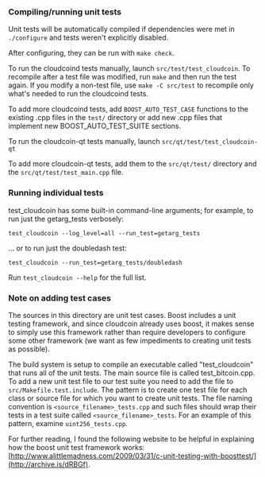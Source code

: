 ### Compiling/running unit tests

Unit tests will be automatically compiled if dependencies were met in `./configure`
and tests weren't explicitly disabled.

After configuring, they can be run with `make check`.

To run the cloudcoind tests manually, launch `src/test/test_cloudcoin`. To recompile
after a test file was modified, run `make` and then run the test again. If you
modify a non-test file, use `make -C src/test` to recompile only what's needed
to run the cloudcoind tests.

To add more cloudcoind tests, add `BOOST_AUTO_TEST_CASE` functions to the existing
.cpp files in the `test/` directory or add new .cpp files that
implement new BOOST_AUTO_TEST_SUITE sections.

To run the cloudcoin-qt tests manually, launch `src/qt/test/test_cloudcoin-qt`

To add more cloudcoin-qt tests, add them to the `src/qt/test/` directory and
the `src/qt/test/test_main.cpp` file.

### Running individual tests

test_cloudcoin has some built-in command-line arguments; for
example, to run just the getarg_tests verbosely:

    test_cloudcoin --log_level=all --run_test=getarg_tests

... or to run just the doubledash test:

    test_cloudcoin --run_test=getarg_tests/doubledash

Run `test_cloudcoin --help` for the full list.

### Note on adding test cases

The sources in this directory are unit test cases.  Boost includes a
unit testing framework, and since cloudcoin already uses boost, it makes
sense to simply use this framework rather than require developers to
configure some other framework (we want as few impediments to creating
unit tests as possible).

The build system is setup to compile an executable called "test_cloudcoin"
that runs all of the unit tests.  The main source file is called
test_bitcoin.cpp. To add a new unit test file to our test suite you need
to add the file to `src/Makefile.test.include`. The pattern is to create
one test file for each class or source file for which you want to create
unit tests.  The file naming convention is `<source_filename>_tests.cpp`
and such files should wrap their tests in a test suite
called `<source_filename>_tests`. For an example of this pattern,
examine `uint256_tests.cpp`.

For further reading, I found the following website to be helpful in
explaining how the boost unit test framework works:
[http://www.alittlemadness.com/2009/03/31/c-unit-testing-with-boosttest/](http://archive.is/dRBGf).
